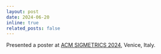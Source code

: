 ```yaml
---
layout: post
date: 2024-06-20
inline: true
related_posts: false
---
```


Presented a poster at [ACM SIGMETRICS 2024](https://www.sigmetrics.org/sigmetrics2024/), Venice, Italy.
